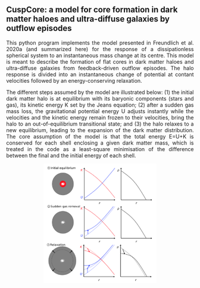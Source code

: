 <h2> CuspCore: a model for core formation in dark matter haloes and ultra-diffuse galaxies by outflow episodes </h2>

<p align="justify">
This python program implements the model presented in <a href="https://ui.adsabs.harvard.edu/abs/2020MNRAS.491.4523F/abstract"  style="text-decoration:none" class="type1">Freundlich et al. 2020a</a> (and summarized <a href="https://ui.adsabs.harvard.edu/abs/2019sf2a.conf..477F/abstract"  style="text-decoration:none" class="type1">here</a>) for the response of a dissipationless spherical system to an instantaneous mass change at its centre. This model is meant to describe the formation of flat cores in dark matter haloes and ultra-diffuse galaxies from feedback-driven outflow episodes. The halo response is divided into an instantaneous change of potential at contant velocities followed by an energy-conserving relaxation. 
</p>

<p align="justify">
The different steps assumed by the model are illustrated below: (1) the initial dark matter halo is at equilibrium with its baryonic components (stars and gas), its kinetic energy K set by the Jeans equation; (2) after a sudden gas mass loss, the gravitational potential energy U adjusts instantly while the velocities and the kinetic energy remain frozen to their velocities, bring the halo to an out-of-equilibrium transitional state; and (3) the halo relaxes to a new equilibrium, leading to the expansion of the dark matter distribution. The core assumption of the model is that the total energy E=U+K is conserved for each shell enclosing a given dark matter mass, which is treated in the code as a least-square minimisation of the difference between the final and the initial energy of each shell. 
</p>

<p align="center">
<img src="images/cuspcore.png"  width=60%>
</p>


